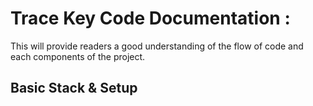 # Trace Key Code Documentation :
This will provide readers a good understanding of the flow of code and each components of the project.

## Basic Stack & Setup
